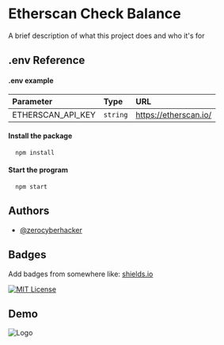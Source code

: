 
# Etherscan Check Balance 

A brief description of what this project does and who it's for


## .env Reference

#### .env example

| Parameter | Type     | URL                |
| :-------- | :------- | :------------------------- |
| ETHERSCAN_API_KEY | `string` | https://etherscan.io/ |

#### Install the package

```
  npm install
```
#### Start the program

```
  npm start
```



## Authors

- [@zerocyberhacker](https://github.com/zerocyberhacker)


## Badges

Add badges from somewhere like: [shields.io](https://shields.io/)

[![MIT License](https://img.shields.io/badge/License-MIT-green.svg)](https://choosealicense.com/licenses/mit/)


## Demo



![Logo](https://i.ibb.co/VmZT7qs/Screenshot-2023-05-18-at-9-17-43-AM.png)

